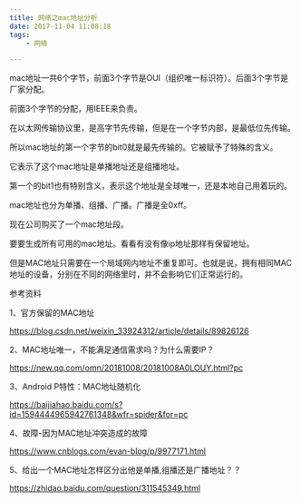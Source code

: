 ```yaml
---
title: 网络之mac地址分析
date: 2017-11-04 11:08:18
tags:
	- 网络

---
```




mac地址一共6个字节，前面3个字节是OUI（组织唯一标识符）。后面3个字节是厂家分配。

前面3个字节的分配，用IEEE来负责。

在以太网传输协议里，是高字节先传输，但是在一个字节内部，是最低位先传输。

所以mac地址的第一个字节的bit0就是最先传输的。它被赋予了特殊的含义。

它表示了这个mac地址是单播地址还是组播地址。

第一个的bit1也有特别含义，表示这个地址是全球唯一，还是本地自己用着玩的。

mac地址也分为单播、组播、广播。广播是全0xff。



现在公司购买了一个mac地址段。

要要生成所有可用的mac地址。看看有没有像ip地址那样有保留地址。

但是MAC地址只需要在一个局域网内地址不重复即可。也就是说，拥有相同MAC地址的设备，分别在不同的网络里时，并不会影响它们正常运行的。





参考资料

1、官方保留的MAC地址

https://blog.csdn.net/weixin_33924312/article/details/89826126

2、MAC地址唯一，不能满足通信需求吗？为什么需要IP？

https://new.qq.com/omn/20181008/20181008A0LOUY.html?pc

3、Android P特性：MAC地址随机化

https://baijiahao.baidu.com/s?id=1594444965942761348&wfr=spider&for=pc

4、故障-因为MAC地址冲突造成的故障

https://www.cnblogs.com/evan-blog/p/9977171.html

5、给出一个MAC地址怎样区分出他是单播,组播还是广播地址？？

https://zhidao.baidu.com/question/311545349.html